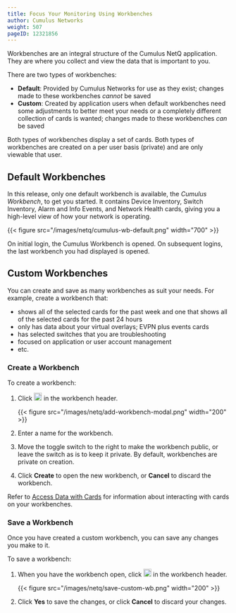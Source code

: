 ```yaml
---
title: Focus Your Monitoring Using Workbenches
author: Cumulus Networks
weight: 507
pageID: 12321856
---
```

Workbenches are an integral structure of the Cumulus NetQ application. They are where you collect and view the data that is important to you.

There are two types of workbenches:

- **Default**: Provided by Cumulus Networks for use as they exist; changes made to these workbenches *cannot* be saved
- **Custom**: Created by application users when default workbenches need some adjustments to better meet your needs or a completely different collection of cards is wanted; changes made to these workbenches *can* be saved

Both types of workbenches display a set of cards. Both types of workbenches are created on a per user basis (private) and are only viewable that user.

## Default Workbenches

In this release, only one default workbench is available, the *Cumulus Workbench*, to get you started. It contains Device Inventory, Switch Inventory, Alarm and Info Events, and Network Health cards, giving you a high-level view of how your network is operating.

{{< figure src="/images/netq/cumulus-wb-default.png" width="700" >}}

On initial login, the Cumulus Workbench is opened. On subsequent logins, the last workbench you had displayed is opened.

## Custom Workbenches

You can create and save as many workbenches as suit your needs. For example, create a workbench that:

- shows all of the selected cards for the past week and one that shows all of the selected cards for the past 24 hours
- only has data about your virtual overlays; EVPN plus events cards
- has selected switches that you are troubleshooting
- focused on application or user account management
- etc.

### Create a Workbench

To create a workbench:

1. Click <img src="https://icons.cumulusnetworks.com/01-Interface-Essential/43-Remove-Add/add-circle.svg" height="18" width="18"/> in the workbench header.

      {{< figure src="/images/netq/add-workbench-modal.png" width="200" >}}

2. Enter a name for the workbench.

3. Move the toggle switch to the right to make the workbench public, or leave the switch as is to keep it private. By default, workbenches are private on creation.

4. Click **Create** to open the new workbench, or **Cancel** to discard the workbench.

Refer to [Access Data with Cards](../Access-Data-with-Cards) for information about interacting with cards on your workbenches.

### Save a Workbench

Once you have created a custom workbench, you can save any changes you make to it.

To save a workbench:

1. When you have the workbench open, click <img src="https://icons.cumulusnetworks.com/03-Computers-Devices-Electronics/11-Floppy-Disks/floppy-disk-2.svg" height="18" width="18"/> in the workbench header.

      {{< figure src="/images/netq/save-custom-wb.png" width="200" >}}

2. Click **Yes** to save the changes, or click **Cancel** to discard your changes.

